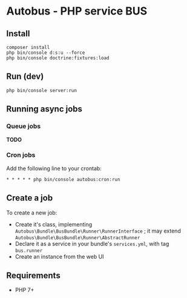 # Autobus - PHP service BUS

## Install

```
composer install
php bin/console d:s:u --force
php bin/console doctrine:fixtures:load
```

## Run (dev)

```
php bin/console server:run
```

## Running async jobs

### Queue jobs

**TODO**

### Cron jobs

Add the following line to your crontab:

```
* * * * * php bin/console autobus:cron:run
```

## Create a job

To create a new job:

* Create it's class, implementing `Autobus\Bundle\BusBundle\Runner\RunnerInterface` ; it may extend `Autobus\Bundle\BusBundle\Runner\AbstractRunner`
* Declare it as a service in your bundle's `services.yml`, with tag `bus.runner`
* Create an instance from the web UI

## Requirements

* PHP 7+

